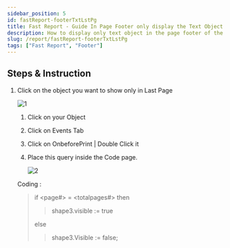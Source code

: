 ```yaml
---
sidebar_position: 5
id: fastReport-footerTxtLstPg
title: Fast Report - Guide In Page Footer only display the Text Object in Last Page
description: How to display only text object in the page footer of the last page
slug: /report/fastReport-footerTxtLstPg
tags: ["Fast Report", "Footer"]
---
```


## Steps & Instruction

1. Click on the object you want to show only in Last Page

   ![1](/img/report/fastReport-footerTxtLstPg/1.png)

   1. Click on your Object
   2. Click on Events Tab
   3. Click on OnbeforePrint | Double Click it
   4. Place this query inside the Code page.

      ![2](/img/report/fastReport-footerTxtLstPg/2.png)

   Coding :

   >if &lt;page#&gt; = &lt;totalpages#&gt; then
   >
   >>shape3.visible := true
   >
   >else
   >
   >>shape3.Visible := false;
